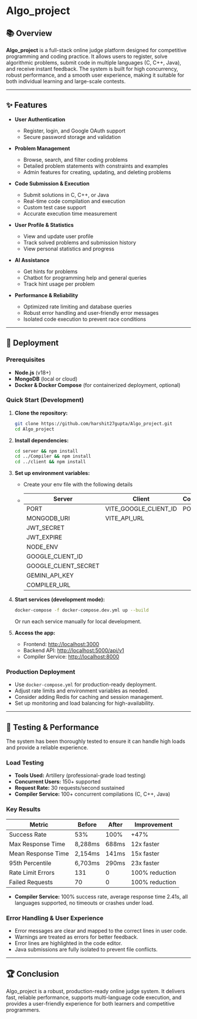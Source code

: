 # Algo_project

## 📚 Overview

**Algo_project** is a full-stack online judge platform designed for competitive programming and coding practice. It allows users to register, solve algorithmic problems, submit code in multiple languages (C, C++, Java), and receive instant feedback. The system is built for high concurrency, robust performance, and a smooth user experience, making it suitable for both individual learning and large-scale contests.

---

## ✨ Features

- **User Authentication**
  - Register, login, and Google OAuth support
  - Secure password storage and validation

- **Problem Management**
  - Browse, search, and filter coding problems
  - Detailed problem statements with constraints and examples
  - Admin features for creating, updating, and deleting problems

- **Code Submission & Execution**
  - Submit solutions in C, C++, or Java
  - Real-time code compilation and execution
  - Custom test case support
  - Accurate execution time measurement

- **User Profile & Statistics**
  - View and update user profile
  - Track solved problems and submission history
  - View personal statistics and progress

- **AI Assistance**
  - Get hints for problems
  - Chatbot for programming help and general queries
  - Track hint usage per problem

- **Performance & Reliability**
  - Optimized rate limiting and database queries
  - Robust error handling and user-friendly error messages
  - Isolated code execution to prevent race conditions

---

## 🚀 Deployment

### Prerequisites

- **Node.js** (v18+)
- **MongoDB** (local or cloud)
- **Docker & Docker Compose** (for containerized deployment, optional)

### Quick Start (Development)

1. **Clone the repository:**
   ```bash
   git clone https://github.com/harshit27gupta/Algo_project.git
   cd Algo_project
   ```

2. **Install dependencies:**
   ```bash
   cd server && npm install
   cd ../Compiler && npm install
   cd ../client && npm install
   ```

3. **Set up environment variables:**
   - Create your env file with the following details
   - | Server                | Client                | Compiler      | 
     |-----------------------|-----------------------|---------------|
     | PORT                  | VITE_GOOGLE_CLIENT_ID | PORT          |
     | MONGODB_URI           | VITE_API_URL          |               | 
     | JWT_SECRET            |                       |               | 
     | JWT_EXPIRE            |                       |               | 
     | NODE_ENV              |                       |               | 
     | GOOGLE_CLIENT_ID      |                       |               | 
     | GOOGLE_CLIENT_SECRET  |                       |               |
     | GEMINI_API_KEY        |                       |               |
     | COMPILER_URL          |                       |               |


4. **Start services (development mode):**
   ```bash
   docker-compose -f docker-compose.dev.yml up --build
   ```
   Or run each service manually for local development.

5. **Access the app:**
   - Frontend: [http://localhost:3000](http://localhost:3000)
   - Backend API: [http://localhost:5000/api/v1](http://localhost:5000/api/v1)
   - Compiler Service: [http://localhost:8000](http://localhost:8000)

### Production Deployment

- Use `docker-compose.yml` for production-ready deployment.
- Adjust rate limits and environment variables as needed.
- Consider adding Redis for caching and session management.
- Set up monitoring and load balancing for high-availability.

---

## 🧪 Testing & Performance

The system has been thoroughly tested to ensure it can handle high loads and provide a reliable experience.

### Load Testing

- **Tools Used:** Artillery (professional-grade load testing)
- **Concurrent Users:** 150+ supported
- **Request Rate:** 30 requests/second sustained
- **Compiler Service:** 100+ concurrent compilations (C, C++, Java)

### Key Results

| Metric                | Before         | After         | Improvement         |
|-----------------------|---------------|---------------|---------------------|
| Success Rate          | 53%           | 100%          | +47%                |
| Max Response Time     | 8,288ms       | 688ms         | 12x faster          |
| Mean Response Time    | 2,154ms       | 141ms         | 15x faster          |
| 95th Percentile       | 6,703ms       | 290ms         | 23x faster          |
| Rate Limit Errors     | 131           | 0             | 100% reduction      |
| Failed Requests       | 70            | 0             | 100% reduction      |

- **Compiler Service:** 100% success rate, average response time 2.41s, all languages supported, no timeouts or crashes under load.

### Error Handling & User Experience

- Error messages are clear and mapped to the correct lines in user code.
- Warnings are treated as errors for better feedback.
- Error lines are highlighted in the code editor.
- Java submissions are fully isolated to prevent file conflicts.

---

## 🏆 Conclusion

Algo_project is a robust, production-ready online judge system. It delivers fast, reliable performance, supports multi-language code execution, and provides a user-friendly experience for both learners and competitive programmers.
